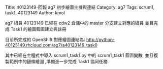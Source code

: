 Title: 40123149-回報 ag7 初步繪圖主機與連結
Category: ag7
Tags: scrum1, task1, 40123149
Author: kmol

ag7 組員 40123149 已經在 cdw2 倉儲中的 master 分支建立對應的組員 並且完成 Task1 的繪圖藍圖建立與註冊

<!-- PELICAN_END_SUMMARY -->

目前所完成的 OpenShift 對應繪圖連結為: <a href="http://python-40123149.rhcloud.com/ag7/a40123149_task0">http://python-40123149.rhcloud.com/ag7/a40123149_task0</a>

其中已經在主程式中導入 scrum1_task1.py 中的 scrum1_task1 藍圖變數, 並且複製範例中的鏈條繪圖 ,準備進一步完成 Task1 協同任務.
